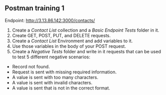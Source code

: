 ## Postman training 1

Endpoint: http://3.13.86.142:3000/contacts/

1. Create a *Contact List* collection and a *Basic Endpoint Tests* folder in it.
2. Create GET, POST, PUT, and DELETE requests.
3. Create a *Contact List* Environment and add variables to it.
4. Use those variables in the body of your POST request.
5. Create a *Negative Tests* folder and write in it requests that can be used to test 5 different negative scenarios:
- Record not found.
- Request is sent with missing required information.
- A value is sent with too many characters.
- A value is sent with invalid characters.
- A value is sent that is not in the correct format.